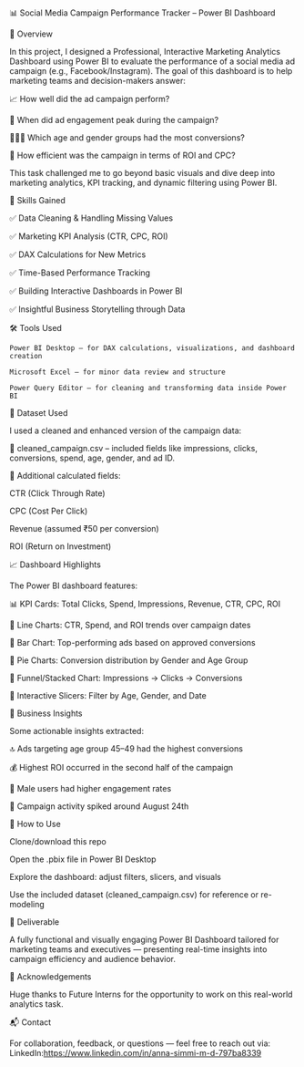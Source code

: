 📊 Social Media Campaign Performance Tracker – Power BI Dashboard

📝 Overview

In this project, I designed a Professional, Interactive Marketing Analytics Dashboard using Power BI to evaluate the performance of a social media ad campaign (e.g., Facebook/Instagram). The goal of this dashboard is to help marketing teams and decision-makers answer:

📈 How well did the ad campaign perform?

📅 When did ad engagement peak during the campaign?

🧑‍🤝‍🧑 Which age and gender groups had the most conversions?

💸 How efficient was the campaign in terms of ROI and CPC?

This task challenged me to go beyond basic visuals and dive deep into marketing analytics, KPI tracking, and dynamic filtering using Power BI.

🧠 Skills Gained

✅ Data Cleaning & Handling Missing Values

✅ Marketing KPI Analysis (CTR, CPC, ROI)

✅ DAX Calculations for New Metrics

✅ Time-Based Performance Tracking

✅ Building Interactive Dashboards in Power BI

✅ Insightful Business Storytelling through Data

🛠 Tools Used

    Power BI Desktop – for DAX calculations, visualizations, and dashboard creation

    Microsoft Excel – for minor data review and structure

    Power Query Editor – for cleaning and transforming data inside Power BI

📂 Dataset Used

I used a cleaned and enhanced version of the campaign data:

💾 cleaned_campaign.csv – included fields like impressions, clicks, conversions, spend, age, gender, and ad ID.

🧮 Additional calculated fields:

CTR (Click Through Rate)

CPC (Cost Per Click)

Revenue (assumed ₹50 per conversion)

ROI (Return on Investment)

📈 Dashboard Highlights

The Power BI dashboard features:

📊 KPI Cards: Total Clicks, Spend, Impressions, Revenue, CTR, CPC, ROI

📅 Line Charts: CTR, Spend, and ROI trends over campaign dates

🎯 Bar Chart: Top-performing ads based on approved conversions

👫 Pie Charts: Conversion distribution by Gender and Age Group

🔻 Funnel/Stacked Chart: Impressions → Clicks → Conversions

🔘 Interactive Slicers: Filter by Age, Gender, and Date

🎯 Business Insights

Some actionable insights extracted:

🔝 Ads targeting age group 45–49 had the highest conversions

💰 Highest ROI occurred in the second half of the campaign

🎯 Male users had higher engagement rates

📅 Campaign activity spiked around August 24th

🚀 How to Use

 Clone/download this repo

 Open the .pbix file in Power BI Desktop

 Explore the dashboard: adjust filters, slicers, and visuals

 Use the included dataset (cleaned_campaign.csv) for reference or re-modeling

📌 Deliverable

A fully functional and visually engaging Power BI Dashboard tailored for marketing teams and executives — presenting real-time insights into campaign efficiency and audience behavior.

🙌 Acknowledgements

Huge thanks to Future Interns for the opportunity to work on this real-world analytics task. 

📬 Contact

For collaboration, feedback, or questions — feel free to reach out via:
    LinkedIn:https://www.linkedin.com/in/anna-simmi-m-d-797ba8339   
